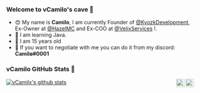### Welcome to vCamilo's cave 👋
 * 😍 My name is **Camilo**, I am currently Founder of [@KyozkDevelopment](https://discord.me/kyozk), Ex-Owner at [@HazelMC](http://hazelmc.com/discord) and Ex-COO at [@VelixServices](https://discord.gg/qHdxPDm) !.
 * 🌴 I am learning Java.
 * 🥳 I am 15 years old
 * 📨 If you want to negotiate with me you can do it from my discord: **Camilø#0001**

### vCamilo GitHub Stats 🌠

<a href="https://github.com/vCamilx">
  <img align="center" src="https://github-readme-stats.anuraghazra1.vercel.app/api?username=vCamilx&show_icons=true&include_all_commits=true&theme=radical&count_private=true" alt="vCamilx's github stats" />
</a>

<a href="https://www.mc-market.org/members/242169/">
  <img align="right" alt="vCamilx MC-Market" width="22px" src="https://www.svgrepo.com/show/112470/online-market.svg" />
</a>
<a href="https://twitter.com/vCamilo_x">
  <img align="right" alt="My Twitter!" width="22px" src="https://cdn.jsdelivr.net/npm/simple-icons@v3/icons/twitter.svg" />
</a>
